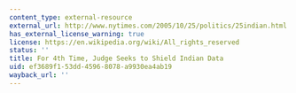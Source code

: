 ```yaml
---
content_type: external-resource
external_url: http://www.nytimes.com/2005/10/25/politics/25indian.html
has_external_license_warning: true
license: https://en.wikipedia.org/wiki/All_rights_reserved
status: ''
title: For 4th Time, Judge Seeks to Shield Indian Data
uid: ef3689f1-53dd-4596-8078-a9930ea4ab19
wayback_url: ''
---
```

